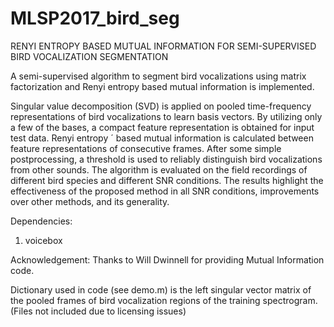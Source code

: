 # MLSP2017_bird_seg
RENYI ENTROPY BASED MUTUAL INFORMATION FOR SEMI-SUPERVISED BIRD
VOCALIZATION SEGMENTATION

A semi-supervised algorithm to segment bird vocalizations using matrix factorization and
Renyi entropy based mutual information is implemented. 

Singular value decomposition (SVD) is applied on pooled time-frequency
representations of bird vocalizations to learn basis vectors.
By utilizing only a few of the bases, a compact feature representation
is obtained for input test data. Renyi entropy ´
based mutual information is calculated between feature representations
of consecutive frames. After some simple postprocessing,
a threshold is used to reliably distinguish bird
vocalizations from other sounds. The algorithm is evaluated
on the field recordings of different bird species and different
SNR conditions. The results highlight the effectiveness of the
proposed method in all SNR conditions, improvements over
other methods, and its generality.


Dependencies: 
1) voicebox

Acknowledgement: Thanks to Will Dwinnell for providing Mutual Information code.


Dictionary used in code (see demo.m) is the left singular vector matrix of the pooled frames of bird vocalization regions of the training spectrogram. (Files not included due to licensing issues) 
